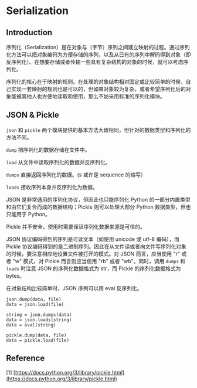 # Serialization

## Introduction

序列化（Serialization）是在对象与（字节）序列之间建立映射的过程。通过序列化方法可以把对象编码为方便存储的序列，以及从已有的序列中解码得到对象（即反序列化）。在想要存储或者传输一些具有复杂结构的对象的时候，就可以考虑序列化。

序列化的核心在于映射的规则。在处理的对象结构相对固定或比较简单的时候，自己实现一套映射的规则也是可以的，但如果对象较为复杂，或者希望序列化后的对象能被其他人也方便地读取和使用，那么不妨采用标准的序列化模块。

## **JSON & Pickle**

`json` 和 `pickle` 两个模块提供的基本方法大致相同，但针对的数据类型和序列化的方法不同。

`dump` 把序列化的数据存储在文件中。

`load` 从文件中读取序列化的数据并反序列化。

`dumps` 直接返回序列化的数据。\(s 或许是 sequence 的缩写）

`loads` 接收序列本身并反序列化为数据。

JSON 是非常通用的序列化协议，但因此也只能序列化 Python 的一部分内置类型和由它们复合而成的数据结构；Pickle 则可以处理大部分 Python 数据类型，但也只能用于 Python。

Pickle 并不安全，使用时需要保证序列化数据来源是可信的。

JSON 协议编码得到的序列是可读文本（如使用 unicode 或 utf-8 编码），而 Pickle 协议编码得到的是二进制序列。因此在从文件读或者向文件写序列化对象的时候，要注意相应地设置文件被打开的模式。对 JSON 而言，应当使用 "r" 或者 "w" 模式，对 Pickle 而言则应当使用 "rb" 或者 "wb"。同时，调用 `dumps` 和 `loads` 时注意 JSON 的序列化数据格式为 str，而 Pickle 的序列化数据格式为 bytes。

在对象结构比较简单时，JSON 序列可以用 eval 反序列化。

```text
json.dump(data, file)
data = json.load(file)

string = json.dumps(data)
data = json.loads(string)
data = eval(string)

pickle.dump(data, file)
data = pickle.load(file)

```

## Reference

\[1\] [https://docs.python.org/3/library/pickle.html](https://docs.python.org/3/library/pickle.html)

